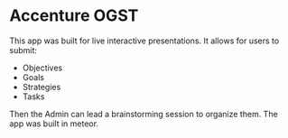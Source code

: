<h1>Accenture OGST</h1>

This app was built for live interactive presentations. It allows for users to submit:
<ul>
<li>Objectives</li>
<li>Goals</li>
<li>Strategies</li>
<li>Tasks</li>
</ul>

Then the Admin can lead a brainstorming session to organize them. The app was built in meteor.


